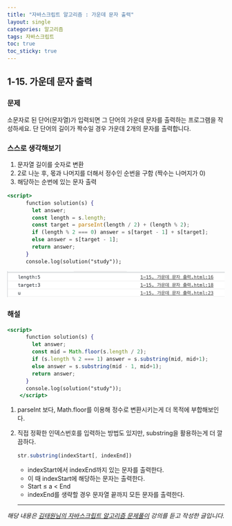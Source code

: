 ```yaml
---
title: "자바스크립트 알고리즘 : 가운데 문자 출력"
layout: single
categories: 알고리즘
tags: 자바스크립트
toc: true
toc_sticky: true
---
```


## 1-15. 가운데 문자 출력

### 문제

소문자로 된 단어(문자열)가 입력되면 그 단어의 가운데 문자를 출력하는 프로그램을 작성하세요. 단 단어의 길이가 짝수일 경우 가운데 2개의 문자를 출력합니다.

### 스스로 생각해보기

1. 문자열 길이를 숫자로 변환
2. 2로 나눈 후, 몫과 나머지를 더해서 정수인 순번을 구함 (짝수는 나머지가 0)
3. 해당하는 순번에 있는 문자 출력

```jsx
<script>
      function solution(s) {
        let answer;
        const length = s.length;
        const target = parseInt(length / 2) + (length % 2);
        if (length % 2 === 0) answer = s[target - 1] + s[target];
        else answer = s[target - 1];
        return answer;
      }
      console.log(solution("study"));
```

![1](/assets/images/algorithm/algo15-00001.png)

### 해설

```jsx
<script>
      function solution(s) {
        let answer;
        const mid = Math.floor(s.length / 2);
        if (s.length % 2 === 1) answer = s.substring(mid, mid+1);
        else answer = s.substring(mid - 1, mid+1);
        return answer;
      }
      console.log(solution("study"));
    </script>
```

1. parseInt 보다, Math.floor를 이용해 정수로 변환시키는게 더 목적에 부합해보인다.
2. 직접 정확한 인덱스번호를 입력하는 방법도 있지만, substring을 활용하는게 더 깔끔하다.

   ```jsx
   str.substring(indexStart[, indexEnd])
   ```

   - indexStart에서 indexEnd까지 있는 문자를 출력한다.
   - 이 때 indexStart에 해당하는 문자는 출력한다.
   - Start ≤ a < End
   - indexEnd를 생략할 경우 문자열 끝까지 모든 문자를 출력한다.

   ***

_해당 내용은 [김태원님의 자바스크립트 알고리즘 문제풀이](https://www.inflearn.com/course/%EC%9E%90%EB%B0%94%EC%8A%A4%ED%81%AC%EB%A6%BD%ED%8A%B8-%EC%95%8C%EA%B3%A0%EB%A6%AC%EC%A6%98-%EB%AC%B8%EC%A0%9C%ED%92%80%EC%9D%B4/dashboard) 강의를 듣고 작성한 글입니다._
